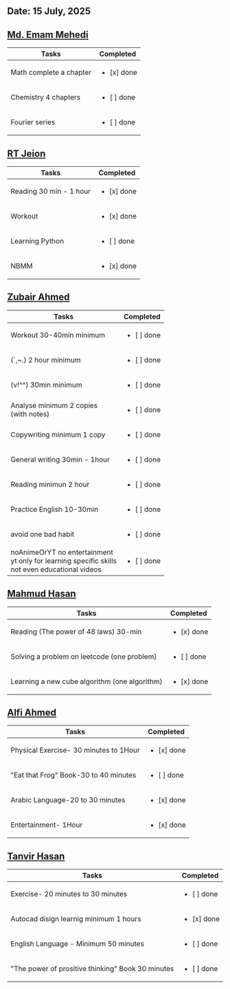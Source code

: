 ## Date: 15 July, 2025



## [Md. Emam Mehedi](https://github.com/mdemammehedi-159)
|Tasks|Completed|
|-------|-----|
|Math complete a chapter| <ul><li>[x] done</li></ul>|
|Chemistry 4 chapters| <ul><li>[ ] done</li></ul>|
|Fourier series| <ul><li>[ ] done</li></ul>|
## [RT Jeion](https://github.com/RT-Jeion)
|Tasks|Completed|
|-------|-----|
|Reading 30 min - 1 hour| <ul><li>[x] done</li></ul>|
|Workout                | <ul><li>[x] done</li></ul>|
|Learning Python        |<ul><li>[ ] done</li></ul>|
|NBMM                   |<ul><li>[x] done</li></ul>|
## [Zubair Ahmed](https://github.com/zubair-rex) 
|Tasks|Completed|
|-------|-----|
|Workout 30-40min minimum                       | <ul><li>[ ] done</li></ul>|
|(`,~.) 2 hour minimum                          | <ul><li>[ ] done</li></ul>|
|(v!^^) 30min minimum                           | <ul><li>[ ] done</li></ul>|
|Analyse minimum 2 copies <br>(with notes)      | <ul><li>[ ] done</li></ul>|
|Copywriting minimum 1 copy                     | <ul><li>[ ] done</li></ul>|
|General writing 30min - 1hour                  | <ul><li>[ ] done</li></ul>|
|Reading minimun 2 hour                         | <ul><li>[ ] done</li></ul>|
|Practice English 10-30min                      | <ul><li>[ ] done</li></ul>|
|avoid one bad habit                            | <ul><li>[ ] done</li></ul>|
|noAnimeOrYT no entertainment<br> yt only for learning specific skills<br> not even educational videos| <ul><li>[ ] done</li></ul>|
## [Mahmud Hasan](https://github.com/mahmud1223)
|Tasks|Completed|
|-------|-----|
|Reading (The power of 48 laws) 30-min        | <ul><li>[x] done</li></ul>|
|Solving a problem on leetcode (one problem)  | <ul><li>[ ] done</li></ul>|
|Learning a new cube algorithm (one algorithm)| <ul><li>[x] done</li></ul>|
## [Alfi Ahmed](https://github.com/alfiahmed160)
|Tasks|Completed|
|-------|-----|
| Physical Exercise- 30 minutes to 1Hour | <ul><li>[x] done</li></ul>|
|"Eat that Frog" Book-30 to 40 minutes   | <ul><li>[ ] done</li></ul>|
|Arabic Language-20 to 30 minutes        | <ul><li>[x] done</li></ul>|
|Entertainment- 1Hour                    | <ul><li>[x] done</li></ul>|
## [Tanvir Hasan](https://github.com/tanvir7hasan)
|Tasks|Completed|
|-------|-----|
| Exercise- 20 minutes to 30 minutes | <ul><li>[ ] done</li></ul>|
|Autocad disign learnig minimum 1 hours | <ul><li>[x] done</li></ul>|
|English Language - Minimum 50 minutes  | <ul><li>[ ] done</li></ul>|
|"The power of prositive thinking" Book 30 minutes  | <ul><li>[ ] done</li></ul>|

